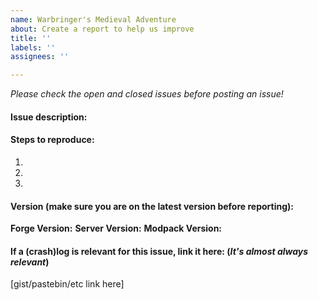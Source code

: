 ```yaml
---
name: Warbringer's Medieval Adventure
about: Create a report to help us improve
title: ''
labels: ''
assignees: ''

---
```


*Please check the open and  closed issues before posting an issue!*

#### Issue description:


#### Steps to reproduce:
1.
2.
3.

#### Version (make sure you are on the latest version before reporting):
**Forge Version:** 
**Server Version:** 
**Modpack Version:** 

#### If a (crash)log is relevant for this issue, link it here: (_It's almost always relevant_)

[gist/pastebin/etc link here]
